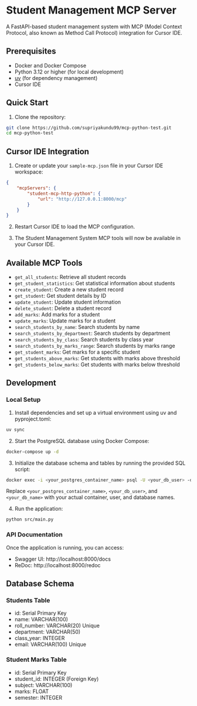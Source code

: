 # Student Management MCP Server

A FastAPI-based student management system with MCP (Model Context Protocol, also known as Method Call Protocol) integration for Cursor IDE.

## Prerequisites

- Docker and Docker Compose
- Python 3.12 or higher (for local development)
- [uv](https://github.com/astral-sh/uv) (for dependency management)
- Cursor IDE

## Quick Start

1. Clone the repository:
```bash
git clone https://github.com/supriyakundu99/mcp-python-test.git
cd mcp-python-test
```

## Cursor IDE Integration

1. Create or update your `sample-mcp.json` file in your Cursor IDE workspace:
```json
{
    "mcpServers": {
        "student-mcp-http-python": {
            "url": "http://127.0.0.1:8000/mcp"
        }
    }
}
```

2. Restart Cursor IDE to load the MCP configuration.

3. The Student Management System MCP tools will now be available in your Cursor IDE.

## Available MCP Tools

- `get_all_students`: Retrieve all student records
- `get_student_statistics`: Get statistical information about students
- `create_student`: Create a new student record
- `get_student`: Get student details by ID
- `update_student`: Update student information
- `delete_student`: Delete a student record
- `add_marks`: Add marks for a student
- `update_marks`: Update marks for a student
- `search_students_by_name`: Search students by name
- `search_students_by_department`: Search students by department
- `search_students_by_class`: Search students by class year
- `search_students_by_marks_range`: Search students by marks range
- `get_student_marks`: Get marks for a specific student
- `get_students_above_marks`: Get students with marks above threshold
- `get_students_below_marks`: Get students with marks below threshold

## Development

### Local Setup

1. Install dependencies and set up a virtual environment using uv and pyproject.toml:
```bash
uv sync
```

2. Start the PostgreSQL database using Docker Compose:
```bash
docker-compose up -d
```

3. Initialize the database schema and tables by running the provided SQL script:
```bash
docker exec -i <your_postgres_container_name> psql -U <your_db_user> -d <your_db_name> < init.sql
```
Replace `<your_postgres_container_name>`, `<your_db_user>`, and `<your_db_name>` with your actual container, user, and database names.

4. Run the application:
```bash
python src/main.py
```

### API Documentation

Once the application is running, you can access:
- Swagger UI: http://localhost:8000/docs
- ReDoc: http://localhost:8000/redoc

## Database Schema

### Students Table
- id: Serial Primary Key
- name: VARCHAR(100)
- roll_number: VARCHAR(20) Unique
- department: VARCHAR(50)
- class_year: INTEGER
- email: VARCHAR(100) Unique

### Student Marks Table
- id: Serial Primary Key
- student_id: INTEGER (Foreign Key)
- subject: VARCHAR(100)
- marks: FLOAT
- semester: INTEGER